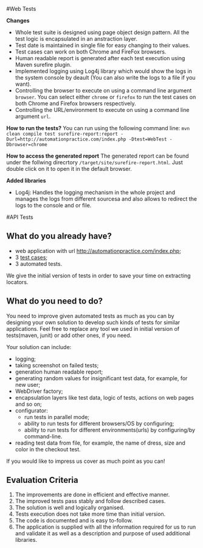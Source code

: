 #Web Tests

**Changes**
 * Whole test suite is designed using page object design pattern. All the test logic is encapsulated in an anstraction layer.
 * Test date is maintained in single file for easy changing to their values.
 * Test cases can work on both Chrome and FireFox browsers.
 * Human readable report is generated after each test execution using Maven surefire plugin.
 * Implemented logging using Log4j library which would show the logs in the system console by deault (You can also write the logs to a file if you want).
 * Controlling the browser to execute on using a command line argument `browser`. You can select either `chrome` or `firefox` to run the test cases on both Chrome and Firefox browsers respectively. 
 * Controlling the URL/environment to execute on using a command line argument `url`.

**How to run the tests?**
You can run using the following command line: `mvn clean compile test surefire-report:report -Durl=http://automationpractice.com/index.php -Dtest=WebTest -Dbrowser=chrome`

**How to access the generated report**
The generated report can be found under the follwing direcrtory `/target/site/surefire-report.html`. Just double click on it to open it in the default browser.

**Added libraries**
 * Log4j: Handles the logging mechanism in the whole project and manages the logs from different sourcesa and also allows to redirect the logs to the console and or file.

#API Tests

**What do you already have?**
-----
 * web application with url http://automationpractice.com/index.php;
 * 3 [test cases](TESTCASES.md);
 * 3 automated tests.
 
We give the initial version of tests in order to save your time on extracting locators. 

**What do you need to do?**
----
You need to improve given automated tests as much as you can by designing your own solution to develop such kinds of tests for similar applications.
Feel free to replace any tool we used in initial version of tests(maven, junit) or add other ones, if you need.

Your solution can include:
* logging;
* taking screenshot on failed tests;
* generation human readable report;
* generating random values for insignificant test data, for example, for new user;
* WebDriver factory;
* encapsulation layers like test data, logic of tests, actions on web pages and so on;
* configurator:
  * run tests in parallel mode;
  * ability to run tests for different browsers/OS by configuring;
  * ability to run tests for different environments(urls) by configuring/by command-line.
* reading test data from file, for example, the name of dress, size and color in the checkout test.

If you would like to impress us cover as much point as you can!

**Evaluation Criteria**
-------------------
1. The improvements are done in efficient and effective manner.
2. The improved tests pass stably and follow described cases.
3. The solution is well and logically organised.
4. Tests execution does not take more time than initial version.
5. The code is documented and is easy to-follow.
6. The application is supplied with all the information required for us to run and validate it as well as a description and purpose of used additional libraries.
